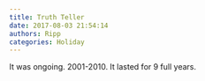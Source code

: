 ```yaml
---
title: Truth Teller
date: 2017-08-03 21:54:14
authors: Ripp
categories: Holiday
---
```


 It was ongoing. 2001-2010. It lasted for 9 full years.
